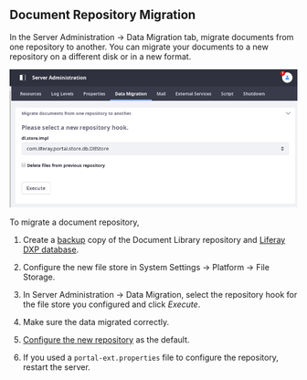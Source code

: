 ## Document Repository Migration

<!-- Should be reviewed by collab? Also should perhaps be moved to the doc repository section of installation and upgrades? -->

In the Server Administration &rarr; Data Migration tab, migrate documents from one repository to another. You can migrate your documents to a new repository on a different disk or in a new format.

![Migrate to a new Documents and Media Repository in Server Administration.](./document-repository-migration-in-server-administration/images/01.png)

To migrate a document repository,

1. Create a [backup](./../installation-and-upgrades/maintaining-a-liferay-dxp-installation/backing-up.md) copy of the Document Library repository and [Liferay DXP database](./../installation-and-upgrades/maintaining-a-liferay-dxp-installation/backing-up.md*database). 

1. Configure the new file store in System Settings &rarr; Platform &rarr; File Storage. 

1. In Server Administration &rarr; Data Migration, select the repository hook for the file store you configured and click *Execute*. 

1. Make sure the data migrated correctly.

1. [Configure the new repository](./../installation-and-upgrades/setting-up-liferay-dxp/configuring-the-document-library-repository/document-repository-overview) as the default. 

1. If you used a `portal-ext.properties` file to configure the repository, restart the server. 
